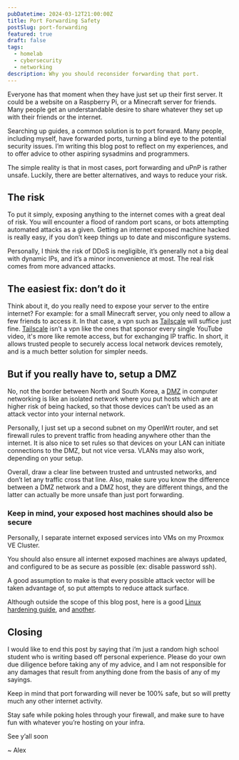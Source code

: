 ```yaml
---
pubDatetime: 2024-03-12T21:00:00Z
title: Port Forwarding Safety
postSlug: port-forwarding
featured: true
draft: false
tags:
  - homelab
  - cybersecurity
  - networking
description: Why you should reconsider forwarding that port.
---
```


Everyone has that moment when they have just set up their first server. It could be a website on a Raspberry Pi, or a Minecraft server for friends. Many people get an understandable desire to share whatever they set up with their friends or the internet.

Searching up guides, a common solution is to port forward. Many people, including myself, have forwarded ports, turning a blind eye to the potential security issues. I’m writing this blog post to reflect on my experiences, and to offer advice to other aspiring sysadmins and programmers.

The simple reality is that in most cases, port forwarding and uPnP is rather unsafe. Luckily, there are better alternatives, and ways to reduce your risk.

## The risk

To put it simply, exposing anything to the internet comes with a great deal of risk. You will encounter a flood of random port scans, or bots attempting automated attacks as a given. Getting an internet exposed machine hacked is really easy, if you don’t keep things up to date and misconfigure systems.

Personally, I think the risk of DDoS is negligible, it’s generally not a big deal with dynamic IPs, and it’s a minor inconvenience at most. The real risk comes from more advanced attacks.

## The easiest fix: don’t do it

Think about it, do you really need to expose your server to the entire internet? For example: for a small Minecraft server, you only need to allow a few friends to access it. In that case, a vpn such as [Tailscale](https://tailscale.com/) will suffice just fine. [Tailscale](https://tailscale.com/) isn’t a vpn like the ones that sponsor every single YouTube video, it's more like remote access, but for exchanging IP traffic. In short, it allows trusted people to securely access local network devices remotely, and is a much better solution for simpler needs.

## But if you really have to, setup a DMZ

No, not the border between North and South Korea, a [DMZ](https://en.wikipedia.org/wiki/DMZ_%28computing%29) in computer networking is like an isolated network where you put hosts which are at higher risk of being hacked, so that those devices can’t be used as an attack vector into your internal network.

Personally, I just set up a second subnet on my OpenWrt router, and set firewall rules to prevent traffic from heading anywhere other than the internet. It is also nice to set rules so that devices on your LAN can initiate connections to the DMZ, but not vice versa. VLANs may also work, depending on your setup.

Overall, draw a clear line between trusted and untrusted networks, and don’t let any traffic cross that line. Also, make sure you know the difference between a DMZ network and a DMZ host, they are different things, and the latter can actually be more unsafe than just port forwarding.

### Keep in mind, your exposed host machines should also be secure

Personally, I separate internet exposed services into VMs on my Proxmox VE Cluster.

You should also ensure all internet exposed machines are always updated, and configured to be as secure as possible (ex: disable password ssh).

A good assumption to make is that every possible attack vector will be taken advantage of, so put attempts to reduce attack surface.

Although outside the scope of this blog post, here is a good [Linux hardening guide](https://madaidans-insecurities.github.io/guides/linux-hardening.html), and [another](https://xeiaso.net/blog/paranoid-nixos-2021-07-18/).

## Closing

I would like to end this post by saying that i’m just a random high school student who is writing based off personal experience. Please do your own due diligence before taking any of my advice, and I am not responsible for any damages that result from anything done from the basis of any of my sayings.

Keep in mind that port forwarding will never be 100% safe, but so will pretty much any other internet activity.

Stay safe while poking holes through your firewall, and make sure to have fun with whatever you’re hosting on your infra.

See y’all soon

~ Alex
